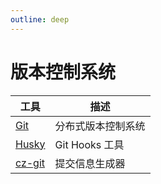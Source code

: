 ```yaml
---
outline: deep
---
```


# 版本控制系统

| 工具 | 描述 |
| --- | --- |
| [Git](https://git-scm.com/book/zh/v2) | 分布式版本控制系统 |
| [Husky](https://typicode.github.io/husky/zh/) | Git Hooks 工具 |
| [cz-git](https://github.com/Zhengqbbb/cz-git) | 提交信息生成器 |
